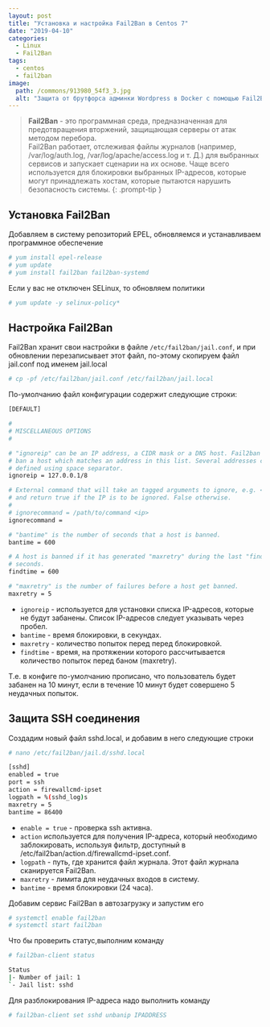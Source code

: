 ```yaml
---
layout: post
title: "Установка и настройка Fail2Ban в Centos 7"
date: "2019-04-10"
categories:
  - Linux
  - Fail2Ban
tags:
  - centos
  - fail2ban
image:
  path: /commons/913980_54f3_3.jpg
  alt: "Защита от брутфорса админки Wordpress в Docker с помощью Fail2Ban"
---
```


> **Fail2Ban** - это программная среда, предназначенная для предотвращения вторжений, защищающая серверы от атак методом перебора.  
> Fail2Ban работает, отслеживая файлы журналов (например, /var/log/auth.log, /var/log/apache/access.log и т. Д.) для выбранных сервисов и запускает сценарии на их основе. Чаще всего используется для блокировки выбранных IP-адресов, которые могут принадлежать хостам, которые пытаются нарушить безопасность системы.
{: .prompt-tip }

## Установка Fail2Ban

Добавляем в систему репозиторий EPEL, обновляемся и устанавливаем программное обеспечение
```sh
# yum install epel-release
# yum update
# yum install fail2ban fail2ban-systemd
```

Если у вас не отключен SELinux, то обновляем политики
```sh
# yum update -y selinux-policy*
```

## Настройка Fail2Ban

Fail2Ban хранит свои настройки в файле `/etc/fail2ban/jail.conf`, и при обновлении перезаписывает этот файл, по-этому скопируем файл jail.conf под именем jail.local
```sh
# cp -pf /etc/fail2ban/jail.conf /etc/fail2ban/jail.local
```

По-умолчанию файл конфигурации содержит следующие строки:
```sh
[DEFAULT]

#
# MISCELLANEOUS OPTIONS
#

# "ignoreip" can be an IP address, a CIDR mask or a DNS host. Fail2ban will not
# ban a host which matches an address in this list. Several addresses can be
# defined using space separator.
ignoreip = 127.0.0.1/8

# External command that will take an tagged arguments to ignore, e.g. <ip>,
# and return true if the IP is to be ignored. False otherwise.
#
# ignorecommand = /path/to/command <ip>
ignorecommand =

# "bantime" is the number of seconds that a host is banned.
bantime = 600

# A host is banned if it has generated "maxretry" during the last "findtime"
# seconds.
findtime = 600

# "maxretry" is the number of failures before a host get banned.
maxretry = 5
```

- `ignoreip` - используется для установки списка IP-адресов, которые не будут забанены. Список IP-адресов следует указывать через пробел.
- `bantime` - время блокировки, в секундах.
- `maxretry` - количество попыток перед перед блокировкой.
- `findtime` - время, на протяжении которого рассчитывается количество попыток перед баном (maxretry).

Т.е. в конфиге по-умолчанию прописано, что пользователь будет забанен на 10 минут, если в течение 10 минут будет совершено 5 неудачных попыток.

## Защита SSH соединения

Создадим новый файл sshd.local, и добавим в него следующие строки

```sh
# nano /etc/fail2ban/jail.d/sshd.local

[sshd]
enabled = true
port = ssh
action = firewallcmd-ipset
logpath = %(sshd_log)s
maxretry = 5
bantime = 86400
```

- `enable = true` - проверка ssh активна.
- `action` используется для получения IP-адреса, который необходимо заблокировать, используя фильтр, доступный в /etc/fail2ban/action.d/firewallcmd-ipset.conf.
- `logpath` - путь, где хранится файл журнала. Этот файл журнала сканируется Fail2Ban.
- `maxretry` - лимита для неудачных входов в систему.
- `bantime` - время блокировки (24 часа).

Добавим сервис Fail2Ban в автозагрузку и запустим его
```sh
# systemctl enable fail2ban
# systemctl start fail2ban
```

Что бы проверить статус,выполним команду
```sh
# fail2ban-client status

Status
|- Number of jail: 1
`- Jail list: sshd
```

Для разблокирования IP-адреса надо выполнить команду
```sh
# fail2ban-client set sshd unbanip IPADDRESS
```
